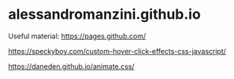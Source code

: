 # alessandromanzini.github.io
Useful material:
https://pages.github.com/

https://speckyboy.com/custom-hover-click-effects-css-javascript/

https://daneden.github.io/animate.css/
